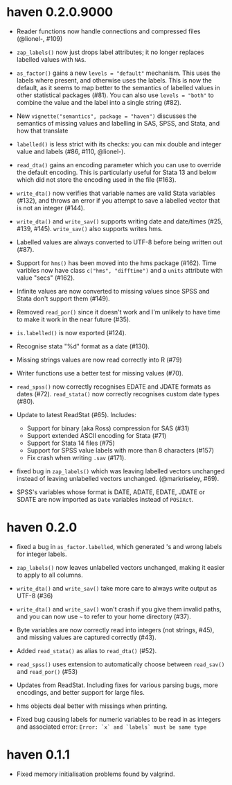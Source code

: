 # haven 0.2.0.9000

* Reader functions now handle connections and compressed files
  (@lionel-, #109)

* `zap_labels()` now just drops label attributes; it no longer replaces
  labelled values with `NA`s.

* `as_factor()` gains a new `levels = "default"` mechanism. This uses the
  labels where present, and otherwise uses the labels. This is now the
  default, as it seems to map better to the semantics of labelled values
  in other statistical packages (#81). You can also use `levels = "both"`
  to combine the value and the label into a single string (#82).

* New `vignette("semantics", package = "haven")` discusses the semantics
  of missing values and labelling in SAS, SPSS, and Stata, and how that
  translate 

* `labelled()` is less strict with its checks: you can mix double and integer
  value and labels (#86, #110, @lionel-).

* `read_dta()` gains an encoding parameter which you can use to override
  the default encoding. This is particularly useful for Stata 13 and below
  which did not store the encoding used in the file (#163).

* `write_dta()` now verifies that variable names are valid Stata variables
  (#132), and throws an error if you attempt to save a labelled vector that
  is not an integer (#144).

* `write_dta()` and `write_sav()` supports writing date and date/times 
  (#25, #139, #145). `write_sav()` also supports writes hms.

* Labelled values are always converted to UTF-8 before being written out (#87).

* Support for `hms()` has been moved into the hms package (#162).
  Time varibles now have class `c("hms", "difftime")` and a `units` attribute
  with value "secs" (#162).

* Infinite values are now converted to missing values since SPSS and Stata
  don't support them (#149).

* Removed `read_por()` since it doesn't work and I'm unlikely to have time to
  make it work in the near future (#35).

* `is.labelled()` is now exported (#124).

* Recognise stata "%d" format as a date (#130).

* Missing strings values are now read correctly into R (#79)

* Writer functions use a better test for missing values (#70).

* `read_spss()` now correctly recognises EDATE and JDATE formats as dates (#72).
  `read_stata()` now correctly recognises custom date types (#80).

* Update to latest ReadStat (#65). Includes: 

    * Support for binary (aka Ross) compression for SAS (#31)
    * Support extended ASCII encoding for Stata (#71)
    * Support for Stata 14 files (#75)
    * Support for SPSS value labels with more than 8 characters (#157)
    * Fix crash when writing `.sav` (#171).

* fixed bug in `zap_labels()` which was leaving labelled vectors unchanged
  instead of leaving unlabelled vectors unchanged. (@markriseley, #69).
  
* SPSS's variables whose format is DATE, ADATE, EDATE, JDATE or SDATE are
  now imported as `Date` variables instead of `POSIXct`.

# haven 0.2.0

* fixed a bug in `as_factor.labelled`, which generated <NA>'s and wrong 
  labels for integer labels.

* `zap_labels()` now leaves unlabelled vectors unchanged, making it easier
  to apply to all columns.

* `write_dta()` and `write_sav()` take more care to always write output as
  UTF-8 (#36)

* `write_dta()` and `write_sav()` won't crash if you give them invalid paths,
  and you can now use `~` to refer to your home directory (#37).

* Byte variables are now correctly read into integers (not strings, #45), 
  and missing values are captured correctly (#43).

* Added `read_stata()` as alias to `read_dta()` (#52).

* `read_spss()` uses extension to automatically choose between `read_sav()`
  and `read_por()` (#53)

* Updates from ReadStat. Including fixes for various parsing bugs, more 
  encodings, and better support for large files.

* hms objects deal better with missings when printing.

* Fixed bug causing labels for numeric variables to be read in as
  integers and associated error: ``Error: `x` and `labels` must be same type``

# haven 0.1.1

* Fixed memory initialisation problems found by valgrind.
